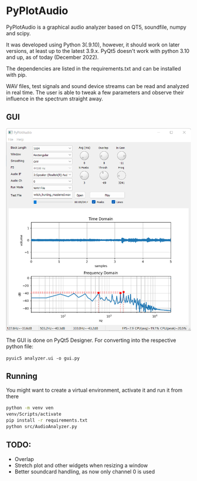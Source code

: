 # PyPlotAudio

PyPlotAudio is a graphical audio analyzer based on QT5, soundfile, numpy and scipy.

It was developed using Python 3(.9.10), however, it should work on later versions, at least up to the latest 3.9.x. PyQt5 doesn't work with python 3.10 and up, as of today (December 2022).

The dependencies are listed in the requirements.txt and can be installed with pip.

WAV files, test signals and sound device streams can be read and analyzed in real time.
The user is able to tweak a few parameters and observe their influence in the spectrum 
straight away.

## GUI

![Alt text](img/screenshot.png)

The GUI is done on PyQt5 Designer. For converting into the respective python file:

`pyuic5 analyzer.ui -o gui.py`

## Running
You might want to create a virtual environment, activate it and run it from there
```bash
python -m venv ven
venv/Scripts/activate
pip install -r requirements.txt
python src/AudioAnalyzer.py
```

## TODO:
- Overlap
- Stretch plot and other widgets when resizing a window
- Better soundcard handling, as now only channel 0 is used
